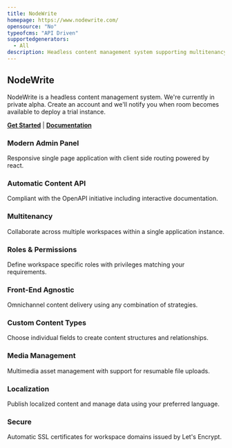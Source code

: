 ```yaml
---
title: NodeWrite
homepage: https://www.nodewrite.com/
opensource: "No"
typeofcms: "API Driven"
supportedgenerators:
  - All
description: Headless content management system supporting multitenancy and white-label workspaces.
---
```

## NodeWrite

NodeWrite is a headless content management system. We're currently in private alpha. Create an account and we'll notify you when room becomes available to deploy a trial instance.

**[Get Started](https://www.nodewrite.com/signup)** | **[Documentation](https://www.nodewrite.com/docs)**

### Modern Admin Panel

Responsive single page application with client side routing powered by react.

### Automatic Content API

Compliant with the OpenAPI initiative including interactive documentation.

### Multitenancy

Collaborate across multiple workspaces within a single application instance.

### Roles & Permissions

Define workspace specific roles with privileges matching your requirements.

### Front-End Agnostic

Omnichannel content delivery using any combination of strategies.

### Custom Content Types

Choose individual fields to create content structures and relationships.

### Media Management

Multimedia asset management with support for resumable file uploads.

### Localization

Publish localized content and manage data using your preferred language.

### Secure

Automatic SSL certificates for workspace domains issued by Let's Encrypt.
